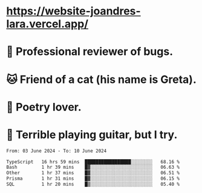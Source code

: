 # https://website-joandres-lara.vercel.app/
# 🐛 Professional reviewer of bugs.
# 🐱 Friend of a cat (his name is Greta).
# 📜 Poetry lover.
# 🎸 Terrible playing guitar, but I try.

<!--START_SECTION:waka-->

```txt
From: 03 June 2024 - To: 10 June 2024

TypeScript   16 hrs 59 mins  █████████████████░░░░░░░░   68.16 %
Bash         1 hr 39 mins    █▓░░░░░░░░░░░░░░░░░░░░░░░   06.63 %
Other        1 hr 37 mins    █▓░░░░░░░░░░░░░░░░░░░░░░░   06.51 %
Prisma       1 hr 31 mins    █▓░░░░░░░░░░░░░░░░░░░░░░░   06.15 %
SQL          1 hr 20 mins    █▒░░░░░░░░░░░░░░░░░░░░░░░   05.40 %
```

<!--END_SECTION:waka-->
